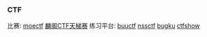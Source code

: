 ### CTF
比赛:
[moectf](https://ctf.xidian.edu.cn/)
[麟阁CTF天梯赛](https://www.venuskylin.com.cn/#/activity)
练习平台: 
[buuctf](https://buuoj.cn/)
[nssctf](https://www.ctfer.vip/problem)
[bugku](https://ctf.bugku.com/)
[ctfshow](https://ctf.show/)



